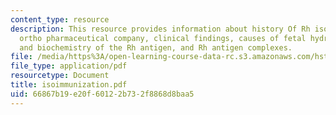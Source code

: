 ```yaml
---
content_type: resource
description: This resource provides information about history Of Rh isoimmunization,
  ortho pharmaceutical company, clinical findings, causes of fetal hydrops, genetics
  and biochemistry of the Rh antigen, and Rh antigen complexes.
file: /media/https%3A/open-learning-course-data-rc.s3.amazonaws.com/hst-071-human-reproductive-biology-fall-2005/66867b19e20f60122b732f8868d8baa5_isoimmunization.pdf
file_type: application/pdf
resourcetype: Document
title: isoimmunization.pdf
uid: 66867b19-e20f-6012-2b73-2f8868d8baa5
---
```

